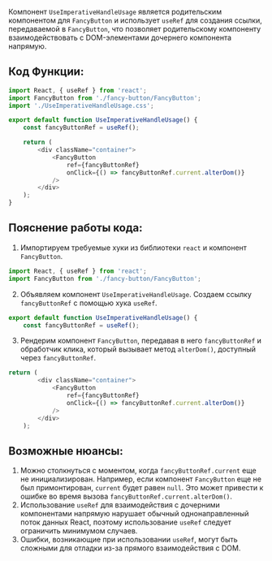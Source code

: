 Компонент `UseImperativeHandleUsage` является родительским компонентом для `FancyButton` и использует `useRef` для создания ссылки, передаваемой в `FancyButton`, что позволяет родительскому компоненту взаимодействовать с DOM-элементами дочернего компонента напрямую.

## Код Функции:

```javascript
import React, { useRef } from 'react';
import FancyButton from './fancy-button/FancyButton';
import './UseImperativeHandleUsage.css';

export default function UseImperativeHandleUsage() {
    const fancyButtonRef = useRef();

    return (
        <div className="container">
            <FancyButton
                ref={fancyButtonRef}
                onClick={() => fancyButtonRef.current.alterDom()}
            />
        </div>
    );
}
```

## Пояснение работы кода:

1. Импортируем требуемые хуки из библиотеки `react` и компонент `FancyButton`.

```javascript
import React, { useRef } from 'react';
import FancyButton from './fancy-button/FancyButton';
```

2. Объявляем компонент `UseImperativeHandleUsage`. Создаем ссылку `fancyButtonRef` с помощью хука `useRef`.

```javascript
export default function UseImperativeHandleUsage() {
    const fancyButtonRef = useRef();
```

3. Рендерим компонент `FancyButton`, передавая в него `fancyButtonRef` и обработчик клика, который вызывает метод `alterDom()`, доступный через `fancyButtonRef`.

```javascript
return (
        <div className="container">
            <FancyButton
                ref={fancyButtonRef}
                onClick={() => fancyButtonRef.current.alterDom()}
            />
        </div>
    );
```

## Возможные нюансы:

1. Можно столкнуться с моментом, когда `fancyButtonRef.current` еще не инициализирован. Например, если компонент `FancyButton` еще не был примонтирован, `current` будет равен `null`. Это может привести к ошибке во время вызова `fancyButtonRef.current.alterDom()`.
2. Использование `useRef` для взаимодействия с дочерними компонентами напрямую нарушает обычный однонаправленный поток данных React, поэтому использование `useRef` следует ограничить минимумом случаев.
3. Ошибки, возникающие при использовании `useRef`, могут быть сложными для отладки из-за прямого взаимодействия с DOM.
